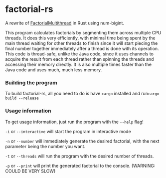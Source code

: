 # factorial-rs
A rewrite of [FactorialMultithread](https://github.com/WCBROW01/FactorialMultithread) in Rust using num-bigint.

This program calculates factorials by segmenting them across multiple CPU threads. It does this very efficiently, with minimal time being spent by the main thread waiting for other threads to finish since it will start piecing the final number together immediately after a thread is done with its operation. This code is thread-safe, unlike the Java code, since it uses channels to acquire the result from each thread rather than spinning the threads and accessing their memory directly. It is also multiple times faster than the Java code and uses much, much less memory.

### Building the program
To build factorial-rs, all you need to do is have `cargo` installed and run`cargo build --release`

### Usage information
To get usage information, just run the program with the `--help` flag!

`-i` or `--interactive` will start the program in interactive mode

`-n` or `--number` will immediately generate the desired factorial, with the next parameter being the number you want.

`-t` or `--threads` will run the program with the desired number of threads.

`-p` or `--print` will print the generated factorial to the console. (WARNING: COULD BE VERY SLOW)